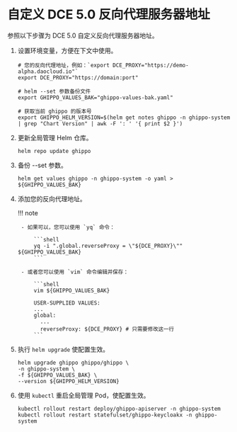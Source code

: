 # 自定义 DCE 5.0 反向代理服务器地址

参照以下步骤为 DCE 5.0 自定义反向代理服务器地址。

1. 设置环境变量，方便在下文中使用。

    ```shell
    # 您的反向代理地址，例如：`export DCE_PROXY="https://demo-alpha.daocloud.io"`
    export DCE_PROXY="https://domain:port"

    # helm --set 参数备份文件
    export GHIPPO_VALUES_BAK="ghippo-values-bak.yaml"

    # 获取当前 ghippo 的版本号
    export GHIPPO_HELM_VERSION=$(helm get notes ghippo -n ghippo-system | grep "Chart Version" | awk -F ': ' '{ print $2 }')
    ```

2. 更新全局管理 Helm 仓库。

    ```shell
    helm repo update ghippo
    ```

3. 备份 --set 参数。

    ```shell
    helm get values ghippo -n ghippo-system -o yaml > ${GHIPPO_VALUES_BAK}
    ```

4. 添加您的反向代理地址。

    !!! note

        - 如果可以，您可以使用 `yq` 命令：

            ```shell
            yq -i ".global.reverseProxy = \"${DCE_PROXY}\"" ${GHIPPO_VALUES_BAK}
            ```

        - 或者您可以使用 `vim` 命令编辑并保存：

            ```shell
            vim ${GHIPPO_VALUES_BAK}

            USER-SUPPLIED VALUES:
            ...
            global:
              ...
              reverseProxy: ${DCE_PROXY} # 只需要修改这一行
            ```

5. 执行 `helm upgrade` 使配置生效。

    ```shell
    helm upgrade ghippo ghippo/ghippo \
    -n ghippo-system \
    -f ${GHIPPO_VALUES_BAK} \
    --version ${GHIPPO_HELM_VERSION}
    ```

6. 使用 `kubectl` 重启全局管理 Pod，使配置生效。

    ```shell
    kubectl rollout restart deploy/ghippo-apiserver -n ghippo-system
    kubectl rollout restart statefulset/ghippo-keycloakx -n ghippo-system
    ```
